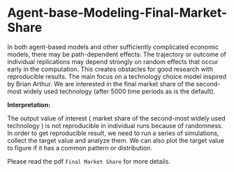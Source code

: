 # Agent-base-Modeling-Final-Market-Share

In both agent-based models and other sufficiently complicated economic models, there may be path-dependent effects: The trajectory or outcome of individual replications may depend strongly on random effects that occur early in the computation. This creates obstacles for good research with reproducible results. The main focus on a technology choice model inspired by Brian Arthur. We are interested in the final market share of the second-most widely used technology (after 5000 time periods as is the default).

**Interpretation:**

The output value of interest ( market share of the second-most widely used technology ) is not reproducible in individual runs because of randomness. In order to get reproducible result, we need to run a series of simulations, collect the target value and analyze them. We can also plot the target value to figure if it has a common pattern or distribution.

Please read the pdf `Final Market Share` for more details.
